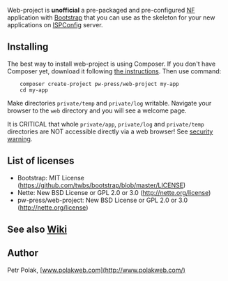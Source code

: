 Web-project is **unofficial** a pre-packaged and pre-configured [NF](http://nette.org) application with [Bootstrap](http://getbootstrap.com/)
that you can use as the skeleton for your new applications on [ISPConfig](http://www.ispconfig.org) server.


## Installing

The best way to install web-project is using Composer. If you don't have Composer yet, download
it following [the instructions](http://doc.nette.org/composer). Then use command:

		composer create-project pw-press/web-project my-app
		cd my-app

Make directories `private/temp` and `private/log` writable. Navigate your browser
to the `web` directory and you will see a welcome page.

It is CRITICAL that whole `private/app`, `private/log` and `private/temp` directories are NOT accessible
directly via a web browser! See [security warning](http://nette.org/security-warning).


## List of licenses

- Bootstrap: MIT License (https://github.com/twbs/bootstrap/blob/master/LICENSE)
- Nette: New BSD License or GPL 2.0 or 3.0 (http://nette.org/license)
- pw-press/web-project: New BSD License or GPL 2.0 or 3.0 (http://nette.org/license)


## See also [Wiki](https://github.com/pw-press/web-project/wiki)


## Author

Petr Polak, [www.polakweb.com](http://www.polakweb.com/)

